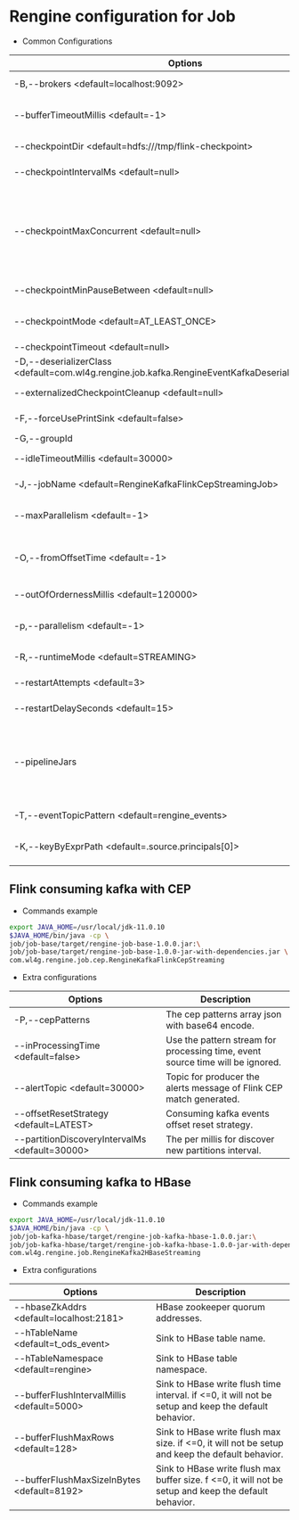 # Rengine configuration for Job

- Common Configurations

| Options | Description |
| - | - |
| -B,--brokers <default=localhost:9092>                                                           | Connect MQ brokers addresses. default is local kafka brokers
|    --bufferTimeoutMillis <default=-1>                                                           | Parallelism for this operator, if <=0, it will not be setup and keep the default behavior.
|    --checkpointDir <default=hdfs:///tmp/flink-checkpoint>                                       | Checkpoint execution interval millis, only valid when checkpointMode is sets.
|    --checkpointIntervalMs <default=null>                                                        | Checkpoint execution interval millis, only valid when heckpointMode is sets.
|    --checkpointMaxConcurrent <default=null>                                                     | Sets the maximum number of checkpoint attempts that may be in progress at the same time. If this value is n, then no checkpoints will be triggered while n checkpoint attempts are currently in flight. For the next checkpoint to be triggered, one checkpoint attempt would need to finish or expire.
|    --checkpointMinPauseBetween <default=null>                                                   | The minimum time interval between two checkpoints.
|    --checkpointMode <default=AT_LEAST_ONCE>                                                     | Sets the checkpoint mode, the default is null means not enabled. options: [EXACTLY_ONCE, AT_LEAST_ONCE]
|    --checkpointTimeout <default=null>                                                           | Checkpoint timeout millis.
| -D,--deserializerClass <default=com.wl4g.rengine.job.kafka.RengineEventKafkaDeserializationSchema>   | Deserializer class for Flink-streaming to consuming from MQ.
|    --externalizedCheckpointCleanup <default=null>                                               | The program is closed, an extra checkpoint is triggered.
| -F,--forceUsePrintSink <default=false>                                                          | Force override set to stdout print sink function.
| -G,--groupId <required>                                                                         | Flink source consumer group id.
|    --idleTimeoutMillis <default=30000>                                                          | The timeout millis for the idleness detection.
| -J,--jobName <default=RengineKafkaFlinkCepStreamingJob>                                         | Flink connect MQ source streaming job name.
|    --maxParallelism <default=-1>                                                                | The maximum parallelism for operator. if <=0, it will not be setup and keep the default behavior.
| -O,--fromOffsetTime <default=-1>                                                                | Start consumption from the first record with a timestamp greater than or equal to a certain timestamp. if <=0, it will not be setup and keep the default behavior.
|    --outOfOrdernessMillis <default=120000>                                                      | The maximum millis out-of-orderness watermark generator assumes.
| -p,--parallelism <default=-1>                                                                   | The parallelism for operator. if <=0, it will not be setup and keep the default behavior.
| -R,--runtimeMode <default=STREAMING>                                                            | Set the job execution mode. default is: STREAMING
|    --restartAttempts <default=3>                                                                | Set the maximum number of failed restart attempts. default is: 3
|    --restartDelaySeconds <default=15>                                                           | Set the maximum number of failed interval between each restart. default is: 15
|    --pipelineJars                                                                               | A semicolon-separated list of the jars to package with the job jars to be sent to the cluster. These have to be valid paths. see:https://nightlies.apache.org/flink/flink-docs-release-1.14/docs/deployment/config/#pipeline-jars
| -T,--eventTopicPattern <default=rengine_events>                                                 | Topic pattern for consuming events from MQ.
| -K,--keyByExprPath <default=.source.principals[0]>                                            | The jq expression to extract the grouping key, it extraction from the rengine event object.

## Flink consuming kafka with CEP

- Commands example

```bash
export JAVA_HOME=/usr/local/jdk-11.0.10
$JAVA_HOME/bin/java -cp \
job/job-base/target/rengine-job-base-1.0.0.jar:\
job/job-base/target/rengine-job-base-1.0.0-jar-with-dependencies.jar \
com.wl4g.rengine.job.cep.RengineKafkaFlinkCepStreaming
```

- Extra configurations

| Options | Description |
| - | - |
| -P,--cepPatterns <required>                                                                     | The cep patterns array json with base64 encode.
|    --inProcessingTime <default=false>                                                           | Use the pattern stream for processing time, event source time will be ignored.
|    --alertTopic <default=30000>                                                                 | Topic for producer the alerts message of Flink CEP match generated.
|    --offsetResetStrategy <default=LATEST>                                                       | Consuming kafka events offset reset strategy.
|    --partitionDiscoveryIntervalMs <default=30000>                                               | The per millis for discover new partitions interval.

## Flink consuming kafka to HBase

- Commands example

```bash
export JAVA_HOME=/usr/local/jdk-11.0.10
$JAVA_HOME/bin/java -cp \
job/job-kafka-hbase/target/rengine-job-kafka-hbase-1.0.0.jar:\
job/job-kafka-hbase/target/rengine-job-kafka-hbase-1.0.0-jar-with-dependencies.jar \
com.wl4g.rengine.job.RengineKafka2HBaseStreaming
```

- Extra configurations

| Options | Description |
| - | - |
|    --hbaseZkAddrs <default=localhost:2181>                                                      | HBase zookeeper quorum addresses.
|    --hTableName <default=t_ods_event>                                                           | Sink to HBase table name.
|    --hTableNamespace <default=rengine>                                                          | Sink to HBase table namespace.
|    --bufferFlushIntervalMillis <default=5000>                                                   | Sink to HBase write flush time interval. if <=0, it will not be setup and keep the default behavior.
|    --bufferFlushMaxRows <default=128>                                                           | Sink to HBase write flush max size. if <=0, it will not be setup and keep the default behavior.
|    --bufferFlushMaxSizeInBytes <default=8192>                                                   | Sink to HBase write flush max buffer size. f <=0, it will not be setup and keep the default behavior.

